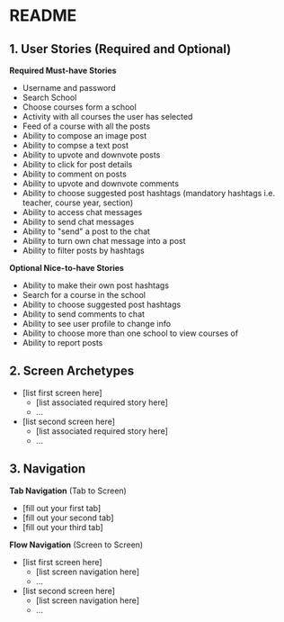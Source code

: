 
# README 

## 1. User Stories (Required and Optional)

**Required Must-have Stories**

 * Username and password
 * Search School 
 * Choose courses form a school 
 * Activity with all courses the user has selected 
 * Feed of a course with all the posts 
 * Ability to compose an image post
 * Ability to compse a text post 
 * Ability to upvote and downvote posts
 * Ability to click for post details 
 * Ability to comment on posts 
 * Ability to upvote and downvote comments
 * Ability to choose suggested post hashtags (mandatory hashtags i.e. teacher, course year, section)
 * Ability to access chat messages 
 * Ability to send chat messages 
 * Ability to "send" a post to the chat 
 * Ability to turn own chat message into a post 
 * Ability to filter posts by hashtags 

**Optional Nice-to-have Stories**
 * Ability to make their own post hashtags 
 * Search for a course in the school 
 * Ability to choose suggested post hashtags
 * Ability to send comments to chat 
 * Ability to see user profile to change info 
 * Ability to choose more than one school to view courses of 
 * Ability to report posts 
 
## 2. Screen Archetypes

 * [list first screen here]
   * [list associated required story here]
   * ...
 * [list second screen here]
   * [list associated required story here]
   * ...

## 3. Navigation

**Tab Navigation** (Tab to Screen)

 * [fill out your first tab]
 * [fill out your second tab]
 * [fill out your third tab]

**Flow Navigation** (Screen to Screen)

 * [list first screen here]
   * [list screen navigation here]
   * ...
 * [list second screen here]
   * [list screen navigation here]
   * ...
